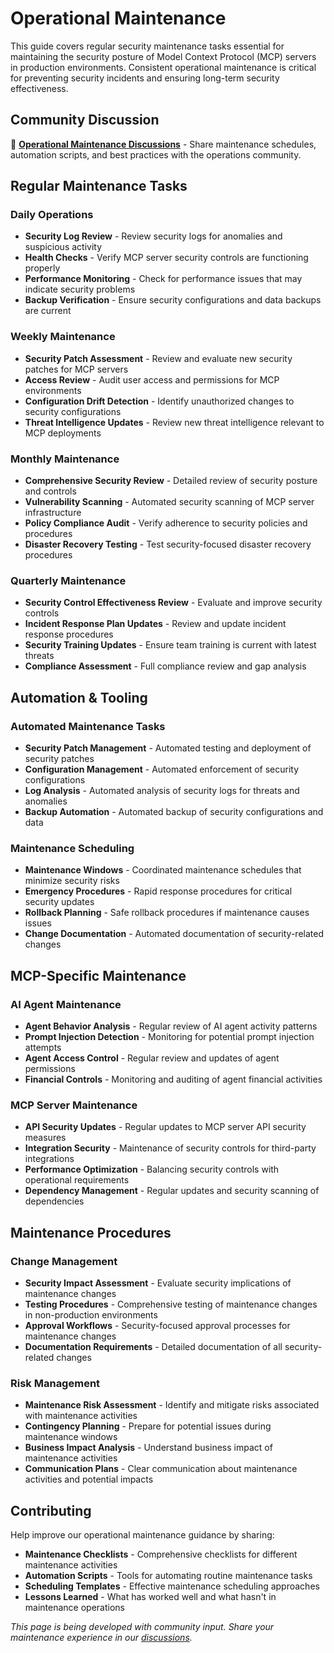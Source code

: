 # Operational Maintenance

This guide covers regular security maintenance tasks essential for maintaining the security posture of Model Context Protocol (MCP) servers in production environments. Consistent operational maintenance is critical for preventing security incidents and ensuring long-term security effectiveness.

## Community Discussion

💬 **[Operational Maintenance Discussions](https://github.com/orgs/ModelContextProtocol-Security/discussions)** - Share maintenance schedules, automation scripts, and best practices with the operations community.

## Regular Maintenance Tasks

### Daily Operations
- **Security Log Review** - Review security logs for anomalies and suspicious activity
- **Health Checks** - Verify MCP server security controls are functioning properly
- **Performance Monitoring** - Check for performance issues that may indicate security problems
- **Backup Verification** - Ensure security configurations and data backups are current

### Weekly Maintenance
- **Security Patch Assessment** - Review and evaluate new security patches for MCP servers
- **Access Review** - Audit user access and permissions for MCP environments
- **Configuration Drift Detection** - Identify unauthorized changes to security configurations
- **Threat Intelligence Updates** - Review new threat intelligence relevant to MCP deployments

### Monthly Maintenance
- **Comprehensive Security Review** - Detailed review of security posture and controls
- **Vulnerability Scanning** - Automated security scanning of MCP server infrastructure
- **Policy Compliance Audit** - Verify adherence to security policies and procedures
- **Disaster Recovery Testing** - Test security-focused disaster recovery procedures

### Quarterly Maintenance
- **Security Control Effectiveness Review** - Evaluate and improve security controls
- **Incident Response Plan Updates** - Review and update incident response procedures
- **Security Training Updates** - Ensure team training is current with latest threats
- **Compliance Assessment** - Full compliance review and gap analysis

## Automation & Tooling

### Automated Maintenance Tasks
- **Security Patch Management** - Automated testing and deployment of security patches
- **Configuration Management** - Automated enforcement of security configurations
- **Log Analysis** - Automated analysis of security logs for threats and anomalies
- **Backup Automation** - Automated backup of security configurations and data

### Maintenance Scheduling
- **Maintenance Windows** - Coordinated maintenance schedules that minimize security risks
- **Emergency Procedures** - Rapid response procedures for critical security updates
- **Rollback Planning** - Safe rollback procedures if maintenance causes issues
- **Change Documentation** - Automated documentation of security-related changes

## MCP-Specific Maintenance

### AI Agent Maintenance
- **Agent Behavior Analysis** - Regular review of AI agent activity patterns
- **Prompt Injection Detection** - Monitoring for potential prompt injection attempts
- **Agent Access Control** - Regular review and updates of agent permissions
- **Financial Controls** - Monitoring and auditing of agent financial activities

### MCP Server Maintenance
- **API Security Updates** - Regular updates to MCP server API security measures
- **Integration Security** - Maintenance of security controls for third-party integrations
- **Performance Optimization** - Balancing security controls with operational requirements
- **Dependency Management** - Regular updates and security scanning of dependencies

## Maintenance Procedures

### Change Management
- **Security Impact Assessment** - Evaluate security implications of maintenance changes
- **Testing Procedures** - Comprehensive testing of maintenance changes in non-production environments
- **Approval Workflows** - Security-focused approval processes for maintenance changes
- **Documentation Requirements** - Detailed documentation of all security-related changes

### Risk Management
- **Maintenance Risk Assessment** - Identify and mitigate risks associated with maintenance activities
- **Contingency Planning** - Prepare for potential issues during maintenance windows
- **Business Impact Analysis** - Understand business impact of maintenance activities
- **Communication Plans** - Clear communication about maintenance activities and potential impacts

## Contributing

Help improve our operational maintenance guidance by sharing:
- **Maintenance Checklists** - Comprehensive checklists for different maintenance activities
- **Automation Scripts** - Tools for automating routine maintenance tasks
- **Scheduling Templates** - Effective maintenance scheduling approaches
- **Lessons Learned** - What has worked well and what hasn't in maintenance operations

*This page is being developed with community input. Share your maintenance experience in our [discussions](https://github.com/orgs/ModelContextProtocol-Security/discussions).*
